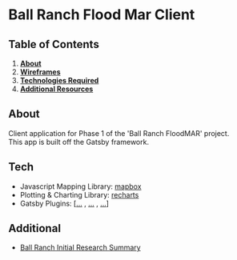 # Ball Ranch Flood Mar Client

## Table of Contents

1. **[About](#about)**
2. **[Wireframes](https://lucid.app/lucidchart/ae432d12-0835-44af-9b09-7ddc489f72b3/edit?invitationId=inv_3ebdb813-9d43-4e08-a531-cb32d58192d9&page=hgcqfZLqXkN8#?referringapp=slack)**
3. **[Technologies Required](#tech)**
4. **[Additional Resources](#additional)**

## About

Client application for Phase 1 of the 'Ball Ranch FloodMAR' project.  
This app is built off the Gatsby framework.

## Tech

- Javascript Mapping Library: [mapbox](https://www.npmjs.com/package/mapbox-gl)
- Plotting & Charting Library: [recharts](https://recharts.org/en-US)
- Gatsby Plugins: [[...]() , [...]() , [...]()]

## Additional

- [Ball Ranch Initial Research Summary](https://docs.google.com/presentation/d/1wVD5QhMY39jG5M5knCh9q2LbEBE3EMm4ajq-haL-DR4/edit?usp=sharing)
